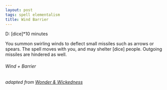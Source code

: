 ```yaml
---
layout: post
tags: spell elementalism
title: Wind Barrier
---
```

D: [dice]*10 minutes

You summon swirling winds to deflect small missiles such as arrows or spears. The spell moves with you, and may shelter [dice] people. Outgoing missiles are hindered as well.

###### Wind + Barrier
###### adapted from [Wonder & Wickedness](https://www.drivethrurpg.com/product/145647/Wonder--Wickedness)
